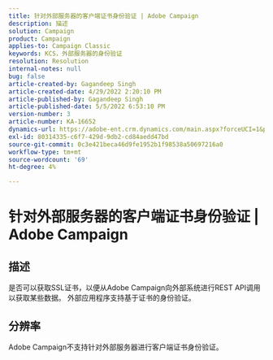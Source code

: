 ```yaml
---
title: 针对外部服务器的客户端证书身份验证 | Adobe Campaign
description: 描述
solution: Campaign
product: Campaign
applies-to: Campaign Classic
keywords: KCS，外部服务器的身份验证
resolution: Resolution
internal-notes: null
bug: false
article-created-by: Gagandeep Singh
article-created-date: 4/29/2022 2:20:10 PM
article-published-by: Gagandeep Singh
article-published-date: 5/5/2022 6:53:10 PM
version-number: 3
article-number: KA-16652
dynamics-url: https://adobe-ent.crm.dynamics.com/main.aspx?forceUCI=1&pagetype=entityrecord&etn=knowledgearticle&id=5b70dc75-c7c7-ec11-a7b6-0022480a1de4
exl-id: 80314335-c6f7-429d-9db2-cd84aedd47bd
source-git-commit: 0c3e421beca46d9fe1952b1f98538a50697216a0
workflow-type: tm+mt
source-wordcount: '69'
ht-degree: 4%

---
```


# 针对外部服务器的客户端证书身份验证 | Adobe Campaign

## 描述


是否可以获取SSL证书，以便从Adobe Campaign向外部系统进行REST API调用以获取某些数据。 外部应用程序支持基于证书的身份验证。


## 分辨率


Adobe Campaign不支持针对外部服务器进行客户端证书身份验证。
